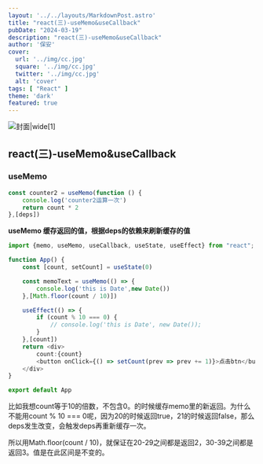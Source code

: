 ```yaml
---
layout: '../../layouts/MarkdownPost.astro'
title: "react(三)-useMemo&useCallback"
pubDate: "2024-03-19"
description: "react(三)-useMemo&useCallback"
author: '保安'
cover:
  url: '../img/cc.jpg'
  square: '../img/cc.jpg'
  twitter: '../img/cc.jpg'
  alt: 'cover'
tags: [ "React" ]
theme: 'dark'
featured: true
---
```


![封面|wide](/img/cc.jpg)[1]

## react(三)-useMemo&useCallback

### useMemo

```typescript
const counter2 = useMemo(function () {
    console.log('counter2运算一次')
    return count * 2
},[deps])
```
**useMemo 缓存返回的值，根据deps的依赖来刷新缓存的值**

```typescript jsx
import {memo, useMemo, useCallback, useState, useEffect} from "react";

function App() {
    const [count, setCount] = useState(0)

    const memoText = useMemo(() => {
        console.log('this is Date',new Date())
    },[Math.floor(count / 10)])

    useEffect(() => {
        if (count % 10 === 0) {
            // console.log('this is Date', new Date());
        }
    },[count])
    return <div>
        count:{count}
        <button onClick={() => setCount(prev => prev += 1)}>点击btn</button>
    </div>
}

export default App
```

比如我想count等于10的倍数，不包含0。的时候缓存memo里的新返回。为什么不能用count % 10 === 0呢，因为20的时候返回true，21的时候返回false，那么deps发生改变，会触发deps再重新缓存一次。

所以用Math.floor(count / 10)，就保证在20-29之间都是返回2，30-39之间都是返回3。值是在此区间是不变的。






